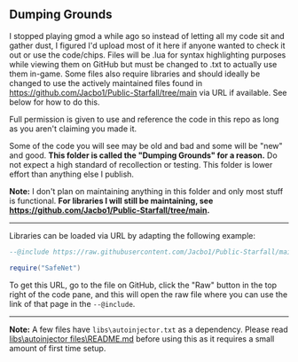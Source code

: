## Dumping Grounds
I stopped playing gmod a while ago so instead of letting all my code sit and gather dust, I figured I'd upload most of it here if anyone wanted to check it out or use the code/chips. Files will be .lua for syntax highlighting purposes while viewing them on GitHub but must be changed to .txt to actually use them in-game. Some files also require libraries and should ideally be changed to use the actively maintained files found in https://github.com/Jacbo1/Public-Starfall/tree/main via URL if available. See below for how to do this.

Full permission is given to use and reference the code in this repo as long as you aren't claiming you made it.

Some of the code you will see may be old and bad and some will be "new" and good. **This folder is called the "Dumping Grounds" for a reason.** Do not expect a high standard of recollection or testing. This folder is lower effort than anything else I publish.

**Note:** I don't plan on maintaining anything in this folder and only most stuff is functional. **For libraries I will still be maintaining, see https://github.com/Jacbo1/Public-Starfall/tree/main.**

---
Libraries can be loaded via URL by adapting the following example:
```lua
--@include https://raw.githubusercontent.com/Jacbo1/Public-Starfall/main/SafeNet/safeNet.lua as SafeNet

require("SafeNet")
```
To get this URL, go to the file on GitHub, click the "Raw" button in the top right of the code pane, and this will open the raw file where you can use the link of that page in the `--@include`.

---
**Note:** A few files have `libs\autoinjector.txt` as a dependency. Please read [libs\autoinjector files\README.md](libs\autoinjector%20files\README.md) before using this as it requires a small amount of first time setup.